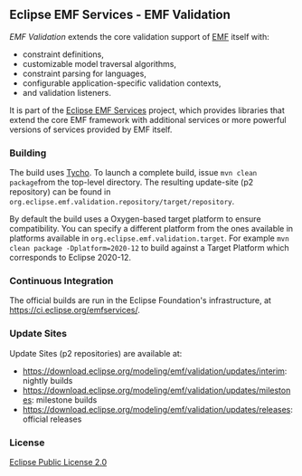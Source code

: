 ## Eclipse EMF Services - EMF Validation

_EMF Validation_ extends the core validation support of [EMF](https://www.eclipse.org/modeling/emf/) itself with:
* constraint definitions,
* customizable model traversal algorithms,
* constraint parsing for languages,
* configurable application-specific validation contexts,
* and validation listeners.

It is part of the [Eclipse EMF Services](https://projects.eclipse.org/projects/modeling.emfservices) project, which provides libraries that extend the core EMF framework with additional services or more powerful versions of services provided by EMF itself.

### Building

The build uses [Tycho](http://www.eclipse.org/tycho/). To launch a complete build, issue `mvn clean package`from the top-level directory.
The resulting update-site (p2 repository) can be found in `org.eclipse.emf.validation.repository/target/repository`.

By default the build uses a Oxygen-based target platform to ensure compatibility.
You can specify a different platform from the ones available in platforms available in `org.eclipse.emf.validation.target`.
For example `mvn clean package -Dplatform=2020-12` to build against a Target Platform which corresponds to Eclipse 2020-12.

### Continuous Integration

The official builds are run in the Eclipse Foundation's infrastructure, at https://ci.eclipse.org/emfservices/.

### Update Sites

Update Sites (p2 repositories) are available at:
* https://download.eclipse.org/modeling/emf/validation/updates/interim: nightly builds
* https://download.eclipse.org/modeling/emf/validation/updates/milestones: milestone builds
* https://download.eclipse.org/modeling/emf/validation/updates/releases: official releases

### License

[Eclipse Public License 2.0](https://www.eclipse.org/legal/epl-2.0/)
